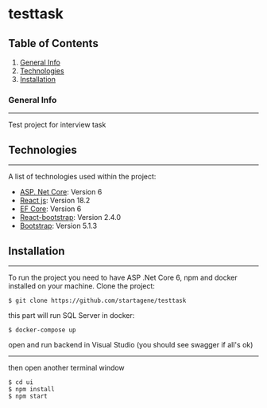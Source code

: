 # testtask

## Table of Contents
1. [General Info](#general-info)
2. [Technologies](#technologies)
3. [Installation](#installation)
### General Info
***
Test project for interview task
## Technologies
***
A list of technologies used within the project:
* [ASP. Net Core](https://docs.microsoft.com/en-us/aspnet/core/release-notes/aspnetcore-6.0?view=aspnetcore-6.0): Version 6 
* [React js](https://reactjs.org/): Version 18.2
* [EF Core](https://docs.microsoft.com/en-us/ef/core/): Version 6
* [React-bootstrap](https://www.docker.com//): Version 2.4.0
* [Bootstrap](https://www.docker.com//): Version 5.1.3
## Installation
***
To run the project you need to have ASP .Net Core 6, npm and docker installed on your machine.
Clone the project:
```
$ git clone https://github.com/startagene/testtask
```

this part will run SQL Server in docker:
```
$ docker-compose up
```
open and run backend in Visual Studio (you should see swagger if all's ok)

***
then open another terminal window
```
$ cd ui
$ npm install
$ npm start
```
